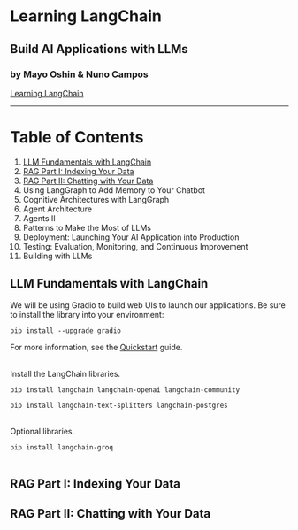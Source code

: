 # Learning LangChain #
## Build AI Applications with LLMs
### by Mayo Oshin & Nuno Campos
[Learning LangChain](https://www.amazon.com/Learning-LangChain-Building-Applications-LangGraph/dp/1098167287)
- - - - 
# Table of Contents
1. [LLM Fundamentals with LangChain](#llm-fundamentals-with-langchain)
2. [RAG Part I: Indexing Your Data](#rag-part-i-indexing-your-data)
3. [RAG Part II: Chatting with Your Data](#rag-part-ii-chatting-with-your-data)
4. Using LangGraph to Add Memory to Your Chatbot
5. Cognitive Architectures with LangGraph
6. Agent Architecture
7. Agents II
8. Patterns to Make the Most of LLMs
9. Deployment: Launching Your AI Application into Production
10. Testing: Evaluation, Monitoring, and Continuous Improvement
11. Building with LLMs


## LLM Fundamentals with LangChain

We will be using Gradio to build web UIs to launch our applications.
Be sure to install the library into your environment:

`pip install --upgrade gradio`

For more information, see the [Quickstart](https://www.gradio.app/guides/quickstart) guide.
<br>
<br>

Install the LangChain libraries.

`pip install langchain langchain-openai langchain-community`

`pip install langchain-text-splitters langchain-postgres`
<br>
<br>

Optional libraries.


`pip install langchain-groq`
<br>
<br>
## RAG Part I: Indexing Your Data

## RAG Part II: Chatting with Your Data